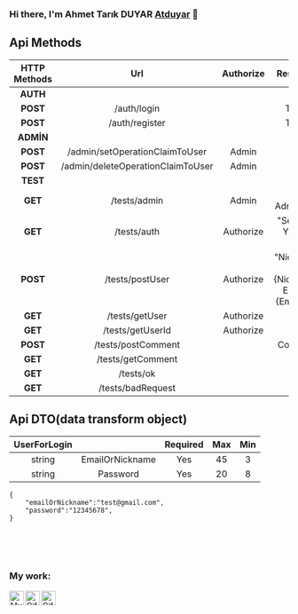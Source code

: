 ### Hi there, I'm Ahmet Tarık DUYAR [Atduyar](api.atduyar.com/api/admin/testgetcomment) 👋

## Api Methods
| HTTP Methods|Url|Authorize|Response|Request|
|:---:|:---:|:---:|:---:|:---:|
|**AUTH**|
|**POST**|/auth/login||Token|UserForLoginDto|
|**POST**|/auth/register||Token|UserForRegisterDto|
|**ADMİN**|
|**POST**|/admin/setOperationClaimToUser|Admin|OK|operationClaimToUserDto|
|**POST**|/admin/deleteOperationClaimToUser|Admin|OK|operationClaimToUserDto|
|**TEST**|
|**GET**|/tests/admin|Admin|"Sen Admin Sin"||
|**GET**|/tests/auth|Authorize|"Sen Giris Yapmıs Sın"||
|**POST**|/tests/postUser|Authorize|"NickName = {Nickname} Email = {Email} :D"|UserForRegisterDto|
|**GET**|/tests/getUser|Authorize||UserForRegisterDto|
|**GET**|/tests/getUserId|Authorize||"Sen in id'in = {Id} :D"|
|**POST**|/tests/postComment||Comment|Comment|
|**GET**|/tests/getComment|||Comment|
|**GET**|/tests/ok|||Comment|
|**GET**|/tests/badRequest|||400(Comment)|


## Api DTO(data transform object)

|UserForLogin||Required|Max|Min|
|:---:|:---:|:---:|:---:|:---:|
|string|EmailOrNickname|Yes|45|3|
|string|Password|Yes|20|8|

```
{
    "emailOrNickname":"test@gmail.com",
    "password":"12345678",
}
```
<br />
<br />
<br />

### My work:

[<img align="left" alt="My first flutter project" width="26px" src="http://www.atduyar.com/ckdepi/icons/Icon-512.png" />][ckdepi]
[<img align="left" alt="Giftnator" width="26px" src="https://pics.clipartpng.com/Gift_Box_in_Red_PNG_Clipart-276.png" />][giftnator]
[<img align="left" alt="Giftnator" width="26px" src="http://www.gstatic.com/android/market_images/web/favicon_v2.ico" />][playstore]

<br />

[website]: http://www.atduyar.com/wp/
[twitter]: https://twitter.com/atduyar
[youtube]: https://www.youtube.com/channel/UCC_A8qsGhbQYuCYqS82cgTA
[instagram]: https://www.instagram.com/atduyar/
[linkedin]: https://www.linkedin.com/in/ahmet-tar%C4%B1k-duyar-106051137/

[ckdepi]: http://www.atduyar.com/ckdepi/index.html#/
[giftnator]: http://www.atduyar.com/giftnator/
[playstore]: https://play.google.com/store/search?q=pub%3ANothingness&c=apps&gl=TR

